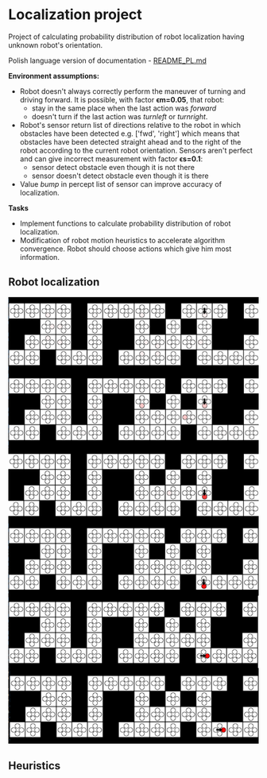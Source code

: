 # Localization project 
Project of calculating probability distribution of robot localization having unknown robot's orientation.

Polish language version of documentation - [README_PL.md](./README_FILES/README_PL.md)

**Environment assumptions:**
- Robot doesn't always correctly perform the maneuver of turning and driving forward. It is possible, with factor **ϵm=0.05**, that robot:
    - stay in the same place when the last action was *forward* 
    - doesn't turn if the last action was *turnleft* or *turnright*.
- Robot's sensor return list of directions relative to the robot in which obstacles have been detected e.g. ['fwd', 'right'] which means that obstacles have been detected straight ahead and to the right of the robot according to the current robot orientation. Sensors aren't perfect and can give incorrect measurement with factor **ϵs=0.1**:
  - sensor detect obstacle even though it is not there 
  - sensor doesn't detect obstacle even though it is there 
- Value *bump* in percept list of sensor can improve accuracy of localization.

**Tasks**
- Implement functions to calculate probability distribution of robot localization.
- Modification of robot motion heuristics to accelerate algorithm convergence. Robot should choose actions which give him most information.

## Robot localization
![5 first steps](./README_FILES/steps_image.png)

## Heuristics